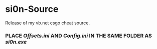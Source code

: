 # si0n-Source
Release of my vb.net csgo cheat source.

### PLACE _Offsets.ini_ AND _Config.ini_ IN THE SAME FOLDER AS _si0n.exe_ 
